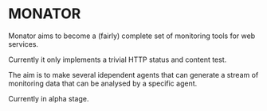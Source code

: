 # MONATOR

Monator aims to become a (fairly) complete set of monitoring tools for web services.

Currently it only implements a trivial HTTP status and content test.

The aim is to make several idependent agents that can generate a stream of monitoring
data that can be analysed by a specific agent.

Currently in alpha stage.
